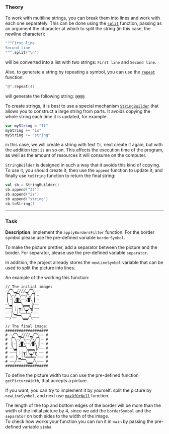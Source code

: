 ### Theory

To work with multiline strings, you can break them into lines and work with each one separately. 
This can be done using the [`split`](https://kotlinlang.org/api/latest/jvm/stdlib/kotlin.text/split.html) function, 
passing as an argument the character at which to split the string (in this case, the newline character):
```kotlin
"""First line
Second line
""".split("\n")
```
will be converted into a list with two strings: `First line` and `Second line`.

Also, to generate a string by repeating a symbol, you can use the [`repeat`](https://kotlinlang.org/api/latest/jvm/stdlib/kotlin/repeat.html) function:
```kotlin
"@".repeat(4)
```
will generate the following string: `@@@@`.

To create strings, it is best to use a special mechanism [`StringBuilder`](https://kotlinlang.org/api/latest/jvm/stdlib/kotlin.text/-string-builder/) 
that allows you to construct a large string from parts.
It avoids copying the whole string each time it is updated, for example:
```kotlin
var myString = "It"
myString += "is"
myString += "string"
```
in this case, we will create a string with text `It`, next create it again, but with the addition text `is` an so on.
This affects the execution time of the program, as well as the amount of resources it will 
consume on the computer.

`StringBuilder` is designed in such a way that it avoids this kind of copying. 
To use it, you should create it, then use the `append` function to update it, 
and finally use `toString` function to return the final string:
```kotlin
val sb = StringBuilder()
sb.append("It")
sb.append("is")
sb.append("string")
sb.toString()
```
___

### Task

**Description**: implement the `applyBordersFilter` function. 
For the border symbol please use the pre-defined variable `borderSymbol`.

To make the picture prettier, add a separator between the picture and the border.
For separator, please use the pre-defined variable `separator`.

In addition, the project already stores the `newLineSymbol` variable that can be used to split the picture into lines.

An example of the working this function:
```text
// The initial image:
┈╱▔╲▂╱╱╱╱▂╱▔╲┈┈
▕▔╲┈╱▔╲┈┈╱╲╱▔▏┈
▕▏┈▏╱▉╲┈┈╱▉╲▕▏┈
┈╲▃▏▔▔▔╲▂▂▂▕╱┈┈
┈┈┈▏┊┊┳┊╲▂╱┳▏┈┈
┈┈▕╲▂┊╰━━┻━╱┈┈┈
┈┈╱┈┈▔▔╲▂▂╱╲┈┈┈

// The final image:
###################
# ┈╱▔╲▂╱╱╱╱▂╱▔╲┈┈ #
# ▕▔╲┈╱▔╲┈┈╱╲╱▔▏┈ #
# ▕▏┈▏╱▉╲┈┈╱▉╲▕▏┈ #
# ┈╲▃▏▔▔▔╲▂▂▂▕╱┈┈ #
# ┈┈┈▏┊┊┳┊╲▂╱┳▏┈┈ #
# ┈┈▕╲▂┊╰━━┻━╱┈┈┈ #
# ┈┈╱┈┈▔▔╲▂▂╱╲┈┈┈ #
###################
```

<div class="hint">
  To define the picture width tou can use the pre-defined function <code>getPictureWidth</code>, that accepts a picture.
  
  If you want, you can try to implement it by yourself: split the picture by <code>newLineSymbol</code>, 
  and next use <a href="https://kotlinlang.org/api/latest/jvm/stdlib/kotlin.text/max-of-or-null.html"><code>maxOfOrNull</code></a> function.   
</div>

<div class="hint">
    The length of the top and bottom edges of the border will be more than the width of the initial picture by 4, 
    since we add the <code>borderSymbol</code> and the <code>separator</code> on both sides to the width of the image.
</div>

<div class="hint">
   To check how works your function you can run it in <code>main</code> by passing the pre-defined variable <code>simba</code>
</div>
